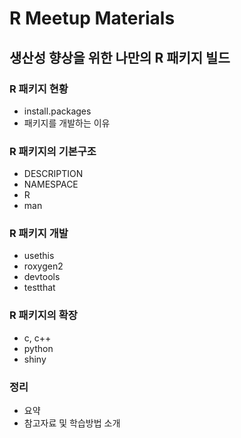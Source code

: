 # R Meetup Materials

## 생산성 향상을 위한 나만의 R 패키지 빌드

### R 패키지 현황
- install.packages
- 패키지를 개발하는 이유

### R 패키지의 기본구조
- DESCRIPTION
- NAMESPACE
- R
- man

### R 패키지 개발
- usethis
- roxygen2
- devtools
- testthat

### R 패키지의 확장
- c, c++
- python
- shiny

### 정리
- 요약
- 참고자료 및 학습방법 소개

